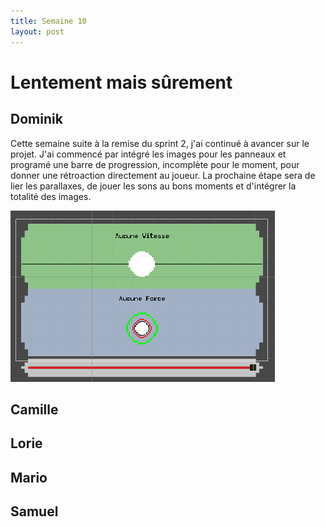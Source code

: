 ```yaml
---
title: Semaine 10
layout: post
---
```


#  Lentement mais sûrement

## Dominik

Cette semaine suite à la remise du sprint 2, j'ai continué à avancer sur le projet. J'ai commencé par intégré les images pour les panneaux et programé une barre de progression, incomplète pour le moment, pour donner une rétroaction directement au joueur. La prochaine étape sera de lier les parallaxes, de jouer les sons au bons moments et d'intégrer la totalité des images.

![Image de la barre de progression](../medias/progressbar.png)

## Camille
## Lorie
## Mario
## Samuel


